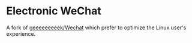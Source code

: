 # Electronic WeChat

A fork of [geeeeeeeeek/Wechat](https://github.com/geeeeeeeeek/electronic-wechat) which prefer to optimize the Linux user's experience.